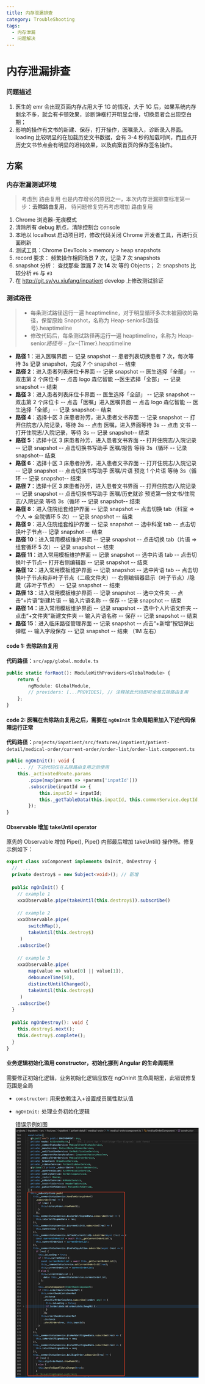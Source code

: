 ```yaml
---
title: 内存泄漏排查
category: TroubleShooting
tags:
  - 内存泄漏
  - 问题解决
---
```


# 内存泄漏排查

### 问题描述

1.  医生的 emr 会出现页面内存占用大于 1G 的情况，大于 1G 后，如果系统内存剩余不多，就会有卡顿效果，诊断弹框打开明显会慢，切换患者会出现空白期；
2.  影响的操作有文书的新建、保存，打开操作，医嘱录入，诊断录入界面。loading 比较明显的在加载历史文书数据，会有 3-4 秒的加载时间，而且点开历史文书节点会有明显的迟钝效果，以及病案首页的保存签名操作。

## 方案

### 内存泄漏测试环境

> 考虑到 路由复用 也是内存增长的原因之一，本次内存泄漏排查标准第一步：**去除路由复用**， 待问题修复完再考虑增加 路由复用

1.  Chrome 浏览器-无痕模式
2.  清除所有 debug 断点，清除控制台 console
3.  本地以 localhost 启动项目时，修改代码关闭 Chrome 开发者工具，再进行页面刷新
4.  测试工具：Chrome DevTools > memory > heap snapshots
5.  record 要求： 频繁操作相同场景 **7** 次，记录 **7** 次 snapshots
6.  snapshot 分析： 查找那些 泄漏 **7** 次 **14** 次 等的 Objects； 2: snapshots 比较分析 `#6` 与 `#3`
7.  在 http://git.sy/yu.xiufang/inpatient develop 上修改测试验证

### 测试路径

> - 每条测试路径运行一遍 heaptimeline，对于明显循环多次未被回收的路径，保留原始 Snapshot，名称为 Heap-senior${路径号}.heaptimeline
> - 修改代码后，每条测试路径再运行一遍 heaptimeline，名称为 Heap-senior${路径号}-fix-${Timer}.heaptimeline

- **路径 1**：进入医嘱界面 -- 记录 snapshot -- 患者列表切换患者 7 次，每次等待 3s 记录 snapshot，完成 7 个 snapshot -- 结束
- **路径 2**：进入患者列表床位卡界面 -- 记录 snapshot -- 医生选择「全部」 -- 双击第 2 个床位卡 -- 点击 logo 森亿智能 --医生选择「全部」 -- 记录 snapshot -- 结束
- **路径 3**：进入患者列表床位卡界面 -- 医生选择「全部」 -- 记录 snapshot -- 双击第 2 个床位卡 -- 点击「医嘱」进入医嘱界面 -- 点击 logo 森亿智能 -- 医生选择「全部」-- 记录 snapshot-- 结束
- **路径 4**：选择十区 3 床患者孙芳，进入患者文书界面 -- 记录 snapshot -- 打开住院志/入院记录，等待 3s -- 点击 医嘱，进入界面等待 3s -- 点击 文书 -- 打开住院志/入院记录，等待 3s -- 记录 snapshot-- 结束
- **路径 5**：选择十区 3 床患者孙芳，进入患者文书界面 -- 打开住院志/入院记录 -- 记录 snapshot -- 点击切换书写助手 医嘱/报告 等待 3s（循环 -- 记录 snapshot-- 结束
- **路径 6**：选择十区 3 床患者孙芳，进入患者文书界面 -- 打开住院志/入院记录 -- 记录 snapshot -- 点击切换书写助手 医嘱/片语 预览 1 个片语 等待 3s（循环 -- 记录 snapshot-- 结束
- **路径 7**：选择十区 3 床患者孙芳，进入患者文书界面 -- 打开住院志/入院记录 -- 记录 snapshot -- 点击切换书写助手 医嘱/历史就诊 预览第一份文书/住院志/入院记录 等待 3s（循环 -- 记录 snapshot-- 结束
- **路径 8**：进入住院组套维护界面 -- 记录 snapshot -- 点击切换 tab（科室 => 个人 => 全院循环 5 次）-- 记录 snapshot -- 结束
- **路径 9**：进入住院组套维护界面 -- 记录 snapshot -- 选中科室 tab -- 点击切换叶子节点-- 记录 snapshot -- 结束
- **路径 10**：进入常用模板维护界面 -- 记录 snapshot -- 点击切换 tab（片语 => 组套循环 5 次）-- 记录 snapshot -- 结束
- **路径 11**：进入常用模板维护界面 -- 记录 snapshot -- 选中片语 tab -- 点击切换叶子节点-- 打开右侧编辑器 -- 记录 snapshot -- 结束
- **路径 12**：进入常用模板维护界面 -- 记录 snapshot -- 选中片语 tab -- 点击切换叶子节点和非叶子节点（二级文件夹）-- 右侧编辑器显示（叶子节点）/隐藏（非叶子节点） -- 记录 snapshot -- 结束
- **路径 13**：进入常用模板维护界面 -- 记录 snapshot -- 选中文件夹 -- 点击“+片语”新建片语 -- 输入片语名称 -- 保存 -- 记录 snapshot -- 结束
- **路径 14**：进入常用模板维护界面 -- 记录 snapshot -- 选中个人片语文件夹 -- 点击“+文件夹”新建文件夹 -- 输入片语名称 -- 保存 -- 记录 snapshot -- 结束
- **路径 15**：进入临床路径管理界面 -- 记录 snapshot -- 点击“+新增”按钮弹出弹框 -- 输入字段保存 -- 记录 snapshot -- 结束 （1M 左右）

#### code 1: 去除路由复用

**代码路径：**`src/app/global.module.ts`

```Typescript
public static forRoot(): ModuleWithProviders<GlobalModule> {
    return {
        ngModule: GlobalModule,
        // providers: [...PROVIDES], // 注释掉此代码即可全局去除路由复用
    };
}
```

#### code 2: 医嘱在去除路由复用之后，需要在 `ngOnInit` 生命周期里加入下述代码保障运行正常

**代码路径：**`projects/inpatient/src/features/inpatient/patient-detail/medical-order/current-order/order-list/order-list.component.ts`

```Typescript
public ngOnInit(): void {
    ... // 下述代码仅在去除路由复用之后使用
    this._activatedRoute.params
        .pipe(map(params => +params['inpatId']))
        .subscribe(inpatId => {
            this.inpatId = inpatId;
            this._getTableData(this.inpatId, this.commonService.deptId, true);
        });
}
```

#### Observable 增加 takeUntil operator

原先的 Observable 增加 Pipe(), Pipe() 内部最后增加 takeUntil() 操作符。修复示例如下：

```Typescript
export class xxComponent implements OnInit, OnDestroy {
  //  ...
  private destroy$ = new Subject<void>(); // 新增

  public ngOnInit() {
    // example 1
    xxxObservable.pipe(takeUntil(this.destroy$)).subscribe()

    // example 2
    xxxObservable.pipe(
        switchMap(),
        takeUntil(this.destroy$)
     )
    .subscribe()

    // example 3
    xxxObservable.pipe(
        map(value => value[0] || value[1]),
        debounceTime(50),
        distinctUntilChanged(),
        takeUntil(this.destroy$)
     )
    .subscribe()
  }

  public ngOnDestroy(): void {
    this.destroy$.next();
    this.destroy$.complete();
  }
}
```

#### 业务逻辑初始化滥用 constructor，初始化挪到 Angular 的生命周期里

需要修正初始化逻辑，业务初始化逻辑应放在 ngOnInit 生命周期里，此错误修复范围是全局

- `constructor:` 用来依赖注入+设置成员属性默认值
- `ngOnInit:` 处理业务初始化逻辑

  错误示例如图
  ![](./constructor滥用.png)
